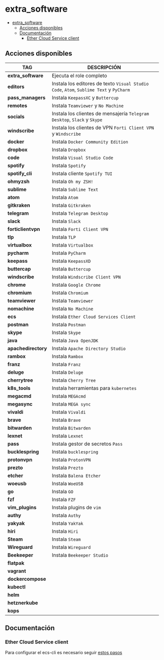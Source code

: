# extra_software

- [extra_software](#extra_software)
  - [Acciones disponibles](#acciones-disponibles)
  - [Documentación](#documentación)
    - [Ether Cloud Service client](#ether-cloud-service-client)

## Acciones disponibles

| **TAG** | **DESCRIPCIÓN** |
|---------|-----------------|
| **extra_software** | Ejecuta el role completo |
| **editors** | Instala los editores de texto `Visual Studio Code`, `Atom`, `Sublime Text` y `PyCharm` |
| **pass_managers** | Instala `KeepassXC` y `Buttercup` |
| **remotes** | Instala `Teamviewer` y `No Machine` |
| **socials** | Instala los clientes de mensajería `Telegram Desktop`, `Slack` y `Skype` |
| **windscribe** | Instala los clientes de VPN `Forti Client VPN` y `Windscribe` |
| **docker** | Instala `Docker Community Edition` |
| **dropbox** | Instala `Dropbox` |
| **code** | Instala `Visual Studio Code` |
| **spotify** | Instala `Spotify` |
| **spotify_cli** | Instala cliente `Spotify TUI` |
| **ohmyzsh** | Instala `Oh my ZSH!` |
| **sublime** | Instala `Sublime Text` |
| **atom** | Instala `Atom` |
| **gitkraken** | Instala `Gitkraken` |
| **telegram** | Instala `Telegram Desktop` |
| **slack** | Instala `Slack` |
| **forticlientvpn** | Instala `Forti Client VPN` |
| **tlp** | Instala `TLP` |
| **virtualbox** | Instala `Virtualbox` |
| **pycharm** | Instala `PyCharm` |
| **keepass** | Instala `KeepassXD` |
| **buttercap** | Instala `Buttercup` |
| **windscribe** | Instala `Windscribe Client VPN` |
| **chrome** | Instala `Google Chrome` |
| **chromium** | Instala `Chromium` |
| **teamviewer** | Instala `Teamviewer` |
| **nomachine** | Instala `No Machine` |
| **ecs** | Instala `Ether Cloud Services Client` |
| **postman** | Instala `Postman` |
| **skype** | Instala `Skype` |
| **java** | Instala `Java OpenJDK` |
| **apachedirectory** | Instala `Apache Directory Studio` |
| **rambox** | Instala `Rambox` |
| **franz** | Instala `Franz` |
| **deluge** | Instala `Deluge` |
| **cherrytree** | Instala `Cherry Tree` |
| **k8s_tools** | Instala herramientas para `kubernetes` |
| **megacmd** | Instala `MEGAcmd` |
| **megasync** | Instala `MEGA sync` |
| **vivaldi** | Instala `Vivaldi` |
| **brave** | Instala `Brave` |
| **bitwarden** | Instala `Bitwarden` |
| **lexnet** | Instala `Lexnet` |
| **pass** | Instala gestor de secretos `Pass` |
| **bucklespring** | Instala `bucklespring` |
| **protonvpn** | Instala `ProtonVPN` |
| **prezto** | Instala `Prezto` |
| **etcher** | Instala `Balena Etcher` |
| **woeusb** | Instala `WoeUSB` |
| **go** | Instala `GO` |
| **fzf** | Instala `FZF` |
| **vim_plugins** | Instala plugins de `vim` |
| **authy** | Instala `Authy` |
| **yakyak** | Instala `YakYak` |
| **hiri** | Instala `Hiri` |
| **Steam** | Instala `Steam` |
| **Wireguard** | Instala `Wireguard` |
| **Beekeeper** | Instala `Beekeeper Studio`|
| **flatpak** | |
| **vagrant** | |
| **dockercompose** | |
| **kubectl** | |
| **helm** | |
| **hetznerkube** | |
| **kops** | |

## Documentación

### Ether Cloud Service client

Para configurar el ecs-cli es necesario seguir [estos pasos](https://platform.bbva.com/en-us/developers/ether-cli/documentation/03-getting-started)
